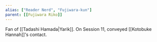 ```yaml
---
alias: ["Reader Nerd", "Fujiwara-kun"]
parent: [[Fujiwara Riko]]
---
```


Fan of [[Tadashi Hamada|Yarik]].
On Session 11, conveyed [[Kotobuke Hannah]]'s contact.